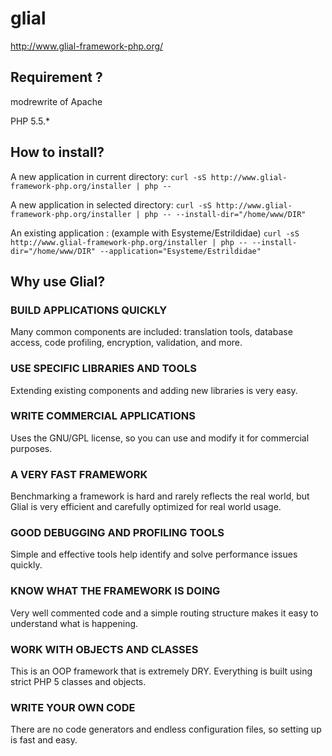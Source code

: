 glial
=====

http://www.glial-framework-php.org/

<h2>Requirement ?</h2>

modrewrite of Apache

PHP 5.5.*


<h2>How to install?</h2>

A new application in current directory:
`curl -sS http://www.glial-framework-php.org/installer | php --`


A new application in selected directory:
`curl -sS http://www.glial-framework-php.org/installer | php -- --install-dir="/home/www/DIR"`

An existing application :  (example with Esysteme/Estrildidae)
`curl -sS http://www.glial-framework-php.org/installer | php -- --install-dir="/home/www/DIR" --application="Esysteme/Estrildidae"`


<h2>Why use Glial?</h2>

<h3>BUILD APPLICATIONS QUICKLY</h3>
Many common components are included: translation tools, database access, code profiling, encryption, validation, and more.

<h3>USE SPECIFIC LIBRARIES AND TOOLS</h3>
Extending existing components and adding new libraries is very easy.

<h3>WRITE COMMERCIAL APPLICATIONS</h3>
Uses the GNU/GPL license, so you can use and modify it for commercial purposes.

<h3>A VERY FAST FRAMEWORK</h3>
Benchmarking a framework is hard and rarely reflects the real world, but Glial is very efficient and carefully optimized for real world usage.

<h3>GOOD DEBUGGING AND PROFILING TOOLS</h3>
Simple and effective tools help identify and solve performance issues quickly.

<h3>KNOW WHAT THE FRAMEWORK IS DOING</h3>
Very well commented code and a simple routing structure makes it easy to understand what is happening.

<h3>WORK WITH OBJECTS AND CLASSES</h3>
This is an OOP framework that is extremely DRY. Everything is built using strict PHP 5 classes and objects.

<h3>WRITE YOUR OWN CODE</h3>
There are no code generators and endless configuration files, so setting up is fast and easy.




